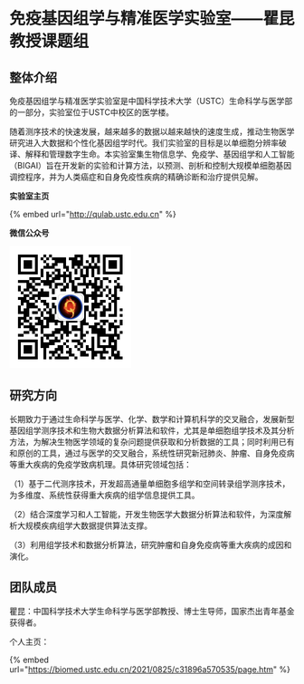 # 免疫基因组学与精准医学实验室——瞿昆教授课题组

## 整体介绍

免疫基因组学与精准医学实验室是中国科学技术大学（USTC）生命科学与医学部的一部分，实验室位于USTC中校区的医学楼。

随着测序技术的快速发展，越来越多的数据以越来越快的速度生成，推动生物医学研究进入大数据和个性化基因组学时代。我们实验室的目标是以单细胞分辨率破译、解释和管理数字生命。本实验室集生物信息学、免疫学、基因组学和人工智能（BIGAI）旨在开发新的实验和计算方法，以预测、剖析和控制大规模单细胞基因调控程序，并为人类癌症和自身免疫性疾病的精确诊断和治疗提供见解。

**实验室主页**

{% embed url="http://qulab.ustc.edu.cn" %}

**微信公众号**

![](<../../.gitbook/assets/image (14) (1).png>)

## 研究方向

长期致力于通过生命科学与医学、化学、数学和计算机科学的交叉融合，发展新型基因组学测序技术和生物大数据分析算法和软件，尤其是单细胞组学技术及其分析方法，为解决生物医学领域的复杂问题提供获取和分析数据的工具；同时利用已有和原创的工具，通过与医学的交叉融合，系统性研究新冠肺炎、肿瘤、自身免疫病等重大疾病的免疫学致病机理。具体研究领域包括：

（1）基于二代测序技术，开发超高通量单细胞多组学和空间转录组学测序技术，为多维度、系统性获得重大疾病的组学信息提供工具。

（2）结合深度学习和人工智能，开发生物医学大数据分析算法和软件，为深度解析大规模疾病组学大数据提供算法支撑。

（3）利用组学技术和数据分析算法，研究肿瘤和自身免疫病等重大疾病的成因和演化。

## 团队成员

瞿昆：中国科学技术大学生命科学与医学部教授、博士生导师，国家杰出青年基金获得者。

个人主页：

{% embed url="https://biomed.ustc.edu.cn/2021/0825/c31896a570535/page.htm" %}

